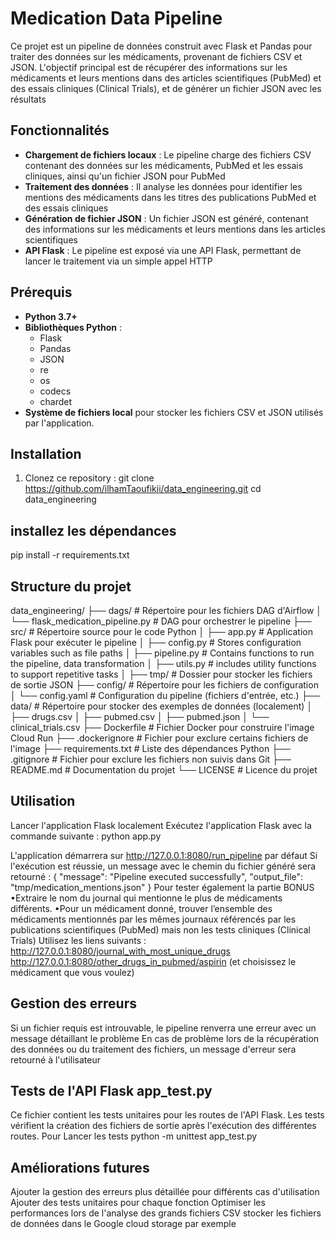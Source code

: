 # Medication Data Pipeline

Ce projet est un pipeline de données construit avec Flask et Pandas pour traiter des données sur les médicaments, provenant de fichiers CSV et JSON. L'objectif principal est de récupérer des informations sur les médicaments et leurs mentions dans des articles scientifiques (PubMed) et des essais cliniques (Clinical Trials), et de générer un fichier JSON avec les résultats

## Fonctionnalités

- **Chargement de fichiers locaux** : Le pipeline charge des fichiers CSV contenant des données sur les médicaments, PubMed et les essais cliniques, ainsi qu'un fichier JSON pour PubMed
- **Traitement des données** : Il analyse les données pour identifier les mentions des médicaments dans les titres des publications PubMed et des essais cliniques
- **Génération de fichier JSON** : Un fichier JSON est généré, contenant des informations sur les médicaments et leurs mentions dans les articles scientifiques
- **API Flask** : Le pipeline est exposé via une API Flask, permettant de lancer le traitement via un simple appel HTTP

## Prérequis

- **Python 3.7+**
- **Bibliothèques Python** :
  - Flask
  - Pandas
  - JSON
  - re
  - os
  - codecs
  - chardet
- **Système de fichiers local** pour stocker les fichiers CSV et JSON utilisés par l'application.

## Installation

1. Clonez ce repository :
   git clone https://github.com/ilhamTaoufikii/data_engineering.git
   cd data_engineering

## installez les dépendances
pip install -r requirements.txt

## Structure du projet
data_engineering/
├── dags/                                 # Répertoire pour les fichiers DAG d'Airflow
│   └── flask_medication_pipeline.py      # DAG pour orchestrer le pipeline
├── src/                                  # Répertoire source pour le code Python
│   ├── app.py                            # Application Flask pour exécuter le pipeline
│   ├── config.py                         # Stores configuration variables such as file paths
│   ├── pipeline.py                       # Contains functions to run the pipeline, data transformation 
│   ├── utils.py                          # includes utility functions to support repetitive tasks
│   ├── tmp/                              # Dossier pour stocker les fichiers de sortie JSON 
├── config/                               # Répertoire pour les fichiers de configuration
│   └── config.yaml                       # Configuration du pipeline (fichiers d'entrée, etc.)
├── data/                                 # Répertoire pour stocker des exemples de données (localement)
│   ├── drugs.csv
│   ├── pubmed.csv
│   ├── pubmed.json
│   └── clinical_trials.csv
├── Dockerfile                            # Fichier Docker pour construire l'image Cloud Run
├── .dockerignore                         # Fichier pour exclure certains fichiers de l'image
├── requirements.txt                      # Liste des dépendances Python
├── .gitignore                            # Fichier pour exclure les fichiers non suivis dans Git
├── README.md                             # Documentation du projet
└── LICENSE                               # Licence du projet

## Utilisation
Lancer l'application Flask localement
Exécutez l'application Flask avec la commande suivante : python app.py

L'application démarrera sur http://127.0.0.1:8080/run_pipeline par défaut
Si l'exécution est réussie, un message avec le chemin du fichier généré sera retourné :
{
  "message": "Pipeline executed successfully",
  "output_file": "tmp/medication_mentions.json"
}
Pour tester également la partie BONUS 
  •Extraire le nom du journal qui mentionne le plus de médicaments différents.
  •Pour un médicament donné, trouver l’ensemble des médicaments mentionnés par les mêmes journaux référencés par les publications scientifiques (PubMed) mais non les tests cliniques (Clinical Trials) 
Utilisez les liens suivants :
  http://127.0.0.1:8080/journal_with_most_unique_drugs
  http://127.0.0.1:8080/other_drugs_in_pubmed/aspirin (et choisissez le médicament que vous voulez)
## Gestion des erreurs
Si un fichier requis est introuvable, le pipeline renverra une erreur avec un message détaillant le problème
En cas de problème lors de la récupération des données ou du traitement des fichiers, un message d'erreur sera retourné à l'utilisateur

## Tests de l'API Flask app_test.py
Ce fichier contient les tests unitaires pour les routes de l'API Flask. Les tests vérifient la création des fichiers de sortie après l'exécution des différentes routes.
Pour Lancer les tests
python -m unittest app_test.py

## Améliorations futures
Ajouter la gestion des erreurs plus détaillée pour différents cas d'utilisation
Ajouter des tests unitaires pour chaque fonction
Optimiser les performances lors de l'analyse des grands fichiers CSV
stocker les fichiers de données dans le Google cloud storage par exemple





